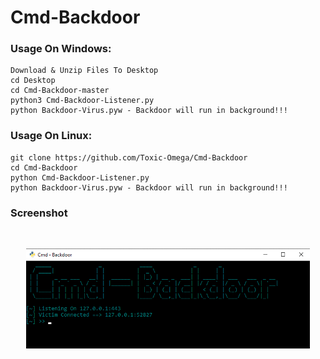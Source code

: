# Cmd-Backdoor

### Usage On Windows:
```
Download & Unzip Files To Desktop
cd Desktop
cd Cmd-Backdoor-master
python3 Cmd-Backdoor-Listener.py
python Backdoor-Virus.pyw - Backdoor will run in background!!!
```
### Usage On Linux:
```
git clone https://github.com/Toxic-Omega/Cmd-Backdoor
cd Cmd-Backdoor
python Cmd-Backdoor-Listener.py
python Backdoor-Virus.pyw - Backdoor will run in background!!!
```
### Screenshot
<br>
<p align="center">
<img width="90%" src="https://github.com/Toxic-Omega/Cmd-Backdoor/blob/master/image.png"/>
</p>
<br>
